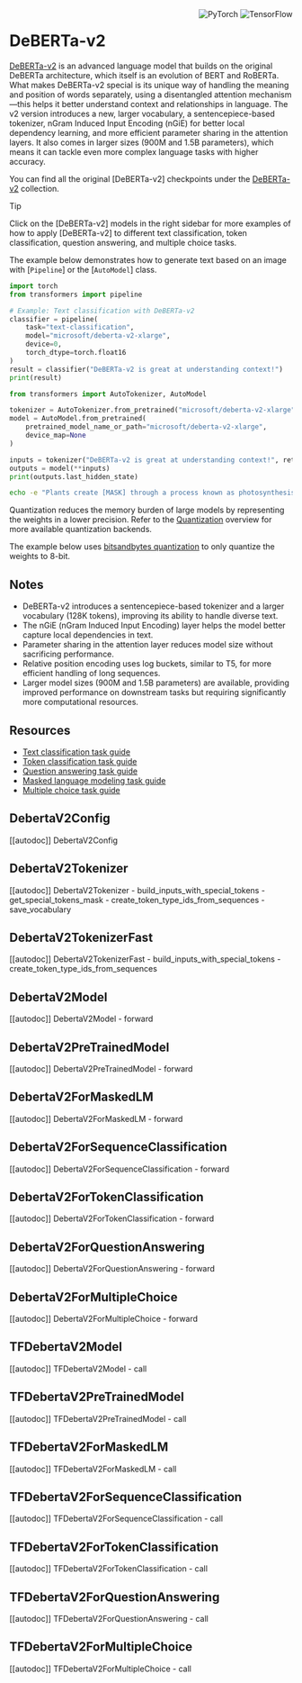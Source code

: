 <!--Copyright 2020 The HuggingFace Team. All rights reserved.

Licensed under the Apache License, Version 2.0 (the "License"); you may not use this file except in compliance with
the License. You may obtain a copy of the License at

http://www.apache.org/licenses/LICENSE-2.0

Unless required by applicable law or agreed to in writing, software distributed under the License is distributed on
an "AS IS" BASIS, WITHOUT WARRANTIES OR CONDITIONS OF ANY KIND, either express or implied. See the License for the
specific language governing permissions and limitations under the License.

⚠️ Note that this file is in Markdown but contain specific syntax for our doc-builder (similar to MDX) that may not be
rendered properly in your Markdown viewer.

-->

<div style="float: right;">
    <div class="flex flex-wrap space-x-1">
           <img alt="PyTorch" src="https://img.shields.io/badge/PyTorch-DE3412?style=flat&logo=pytorch&logoColor=white" >
           <img alt="TensorFlow" src="https://img.shields.io/badge/TensorFlow-FF6F00?style=flat&logo=tensorflow&logoColor=white">
    </div>
</div>


# DeBERTa-v2

[DeBERTa-v2](https://huggingface.co/papers/2006.03654) is an advanced language model that builds on the original DeBERTa architecture, which itself is an evolution of BERT and RoBERTa. What makes DeBERTa-v2 special is its unique way of handling the meaning and position of words separately, using a disentangled attention mechanism—this helps it better understand context and relationships in language. The v2 version introduces a new, larger vocabulary, a sentencepiece-based tokenizer, nGram Induced Input Encoding (nGiE) for better local dependency learning, and more efficient parameter sharing in the attention layers. It also comes in larger sizes (900M and 1.5B parameters), which means it can tackle even more complex language tasks with higher accuracy.

You can find all the original [DeBERTa-v2] checkpoints under the [DeBERTa-v2](https://huggingface.co/microsoft?search_models=deberta-v2) collection.


> [!TIP]
> Click on the [DeBERTa-v2] models in the right sidebar for more examples of how to apply [DeBERTa-v2] to different text classification, token classification, question answering, and multiple choice tasks.

The example below demonstrates how to generate text based on an image with [`Pipeline`] or the [`AutoModel`] class.

<hfoptions id="usage">
<hfoption id="Pipeline">

```py
import torch
from transformers import pipeline

# Example: Text classification with DeBERTa-v2
classifier = pipeline(
    task="text-classification",
    model="microsoft/deberta-v2-xlarge",
    device=0,
    torch_dtype=torch.float16
)
result = classifier("DeBERTa-v2 is great at understanding context!")
print(result)
```

</hfoption>
<hfoption id="AutoModel">

```py
from transformers import AutoTokenizer, AutoModel

tokenizer = AutoTokenizer.from_pretrained("microsoft/deberta-v2-xlarge")
model = AutoModel.from_pretrained(
    pretrained_model_name_or_path="microsoft/deberta-v2-xlarge",
    device_map=None
)

inputs = tokenizer("DeBERTa-v2 is great at understanding context!", return_tensors="pt")
outputs = model(**inputs)
print(outputs.last_hidden_state)

```

</hfoption>

<hfoption id="transformers-cli">

```bash
echo -e "Plants create [MASK] through a process known as photosynthesis." | transformers-cli run --task fill-mask --model microsoft/deberta-v2-xlarge --device 0
```
</hfoption>
</hfoptions>

Quantization reduces the memory burden of large models by representing the weights in a lower precision. Refer to the [Quantization](../quantization/overview) overview for more available quantization backends.

The example below uses [bitsandbytes quantization](https://huggingface.co/docs/transformers/main/en/main_classes/quantization) to only quantize the weights to 8-bit.

## Notes

- DeBERTa-v2 introduces a sentencepiece-based tokenizer and a larger vocabulary (128K tokens), improving its ability to handle diverse text.
- The nGiE (nGram Induced Input Encoding) layer helps the model better capture local dependencies in text.
- Parameter sharing in the attention layer reduces model size without sacrificing performance.
- Relative position encoding uses log buckets, similar to T5, for more efficient handling of long sequences.
- Larger model sizes (900M and 1.5B parameters) are available, providing improved performance on downstream tasks but requiring significantly more computational resources.

## Resources

- [Text classification task guide](../tasks/sequence_classification)
- [Token classification task guide](../tasks/token_classification)
- [Question answering task guide](../tasks/question_answering)
- [Masked language modeling task guide](../tasks/masked_language_modeling)
- [Multiple choice task guide](../tasks/multiple_choice)

## DebertaV2Config

[[autodoc]] DebertaV2Config

## DebertaV2Tokenizer

[[autodoc]] DebertaV2Tokenizer
    - build_inputs_with_special_tokens
    - get_special_tokens_mask
    - create_token_type_ids_from_sequences
    - save_vocabulary

## DebertaV2TokenizerFast

[[autodoc]] DebertaV2TokenizerFast
    - build_inputs_with_special_tokens
    - create_token_type_ids_from_sequences

<frameworkcontent>
<pt>

## DebertaV2Model

[[autodoc]] DebertaV2Model
    - forward

## DebertaV2PreTrainedModel

[[autodoc]] DebertaV2PreTrainedModel
    - forward

## DebertaV2ForMaskedLM

[[autodoc]] DebertaV2ForMaskedLM
    - forward

## DebertaV2ForSequenceClassification

[[autodoc]] DebertaV2ForSequenceClassification
    - forward

## DebertaV2ForTokenClassification

[[autodoc]] DebertaV2ForTokenClassification
    - forward

## DebertaV2ForQuestionAnswering

[[autodoc]] DebertaV2ForQuestionAnswering
    - forward

## DebertaV2ForMultipleChoice

[[autodoc]] DebertaV2ForMultipleChoice
    - forward

</pt>
<tf>

## TFDebertaV2Model

[[autodoc]] TFDebertaV2Model
    - call

## TFDebertaV2PreTrainedModel

[[autodoc]] TFDebertaV2PreTrainedModel
    - call

## TFDebertaV2ForMaskedLM

[[autodoc]] TFDebertaV2ForMaskedLM
    - call

## TFDebertaV2ForSequenceClassification

[[autodoc]] TFDebertaV2ForSequenceClassification
    - call

## TFDebertaV2ForTokenClassification

[[autodoc]] TFDebertaV2ForTokenClassification
    - call

## TFDebertaV2ForQuestionAnswering

[[autodoc]] TFDebertaV2ForQuestionAnswering
    - call

## TFDebertaV2ForMultipleChoice

[[autodoc]] TFDebertaV2ForMultipleChoice
    - call

</tf>
</frameworkcontent>
